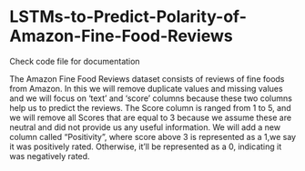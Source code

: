 # LSTMs-to-Predict-Polarity-of-Amazon-Fine-Food-Reviews

  Check code file for documentation
  
  
The Amazon Fine Food Reviews dataset consists of reviews of fine foods from Amazon.
In this we will remove duplicate values and missing values and we will focus on ‘text’ and ‘score’ columns because these two columns help us to predict the reviews.
The Score column is ranged from 1 to 5, and we will remove all Scores that are equal to 3 because we assume these are neutral and did not provide us any useful information. We will add a new column called “Positivity”, where score above 3 is represented as a 1,we say it was positively rated. Otherwise, it’ll be represented as a 0, indicating it was negatively rated.

